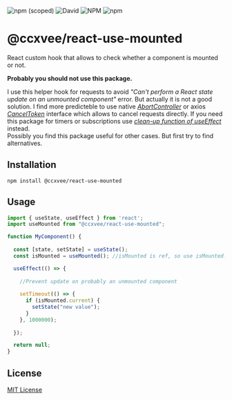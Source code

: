 ![npm (scoped)](https://img.shields.io/npm/v/@ccxvee/react-use-mounted) ![David](https://img.shields.io/david/ccxvee/react-use-mounted)  ![NPM](https://img.shields.io/npm/l/@ccxvee/react-use-mounted) ![npm](https://img.shields.io/npm/dt/@ccxvee/react-use-mounted)
# @ccxvee/react-use-mounted
React custom hook that allows to check whether a component is mounted or not.

**Probably you should not use this package.**

I use this helper hook for requests to avoid *"Can't perform a React state update on an unmounted component"* error. But actually it is not a good solution. I find more predicteble to use native [*AbortController*](https://developer.mozilla.org/en-US/docs/Web/API/AbortController) or axios [*CancelToken*](https://github.com/axios/axios#cancellation) interface which allows to cancel requests directly.
If you need this package for timers or subscriptions use [*clean-up function of useEffect*](https://reactjs.org/docs/hooks-reference.html#useeffect) instead. \
Possibly you find this package useful for other cases. But first try to find alternatives.

## Installation
```
npm install @ccxvee/react-use-mounted
```

## Usage
```javascript
import { useState, useEffect } from 'react';
import useMounted from "@ccxvee/react-use-mounted";

function MyComponent() {
  
  const [state, setState] = useState();
  const isMounted = useMounted(); //isMounted is ref, so use isMounted.current to get a boolean value

  useEffect(() => {
    
    //Prevent update on probably an unmounted component
    
    setTimeout(() => {
      if (isMounted.current) {
        setState("new value");
      }
    }, 1000000);  
    
  });

  return null;
}
```

## License
[MIT License](https://github.com/ccxvee/react-use-mounted/blob/master/LICENSE)
